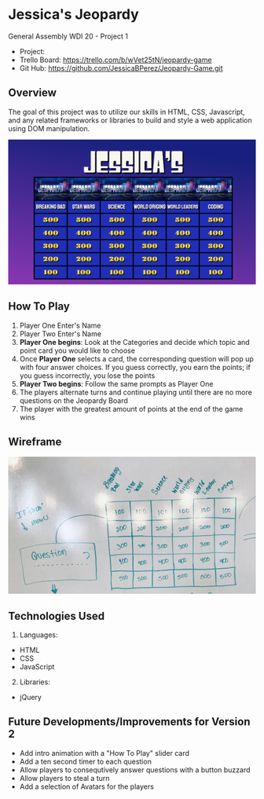 # Jessica's Jeopardy

General Assembly WDI 20 - Project 1

- Project:
- Trello Board: https://trello.com/b/wVet25tN/jeopardy-game
- Git Hub: https://github.com/JessicaBPerez/Jeopardy-Game.git

## Overview

The goal of this project was to utilize our skills in HTML, CSS, Javascript, and any related frameworks or libraries to build and style a web application using DOM manipulation.

<img src = "Main_Jeopardy_Picture.png" alt="Jessica's Jeopardy Main Picture"/>

## How To Play
1. Player One Enter's Name
2. Player Two Enter's Name
3. **Player One begins**: Look at the Categories and decide which topic and point card you would like to choose
4. Once **Player One** selects a card, the corresponding question will pop up with four answer choices. If you guess correctly, you earn the points; if you guess incorrectly, you lose the points
5. **Player Two begins**: Follow the same prompts as Player One
6. The players alternate turns and continue playing until there are no more questions on the Jeopardy Board
7. The player with the greatest amount of points at the end of the game wins

## Wireframe
<img src = "Jeopardy_Layout.jpg" alt="Jeopardy Wireframe"/>

## Technologies Used
1. Languages:
- HTML
- CSS
- JavaScript

2. Libraries:
- jQuery

## Future Developments/Improvements for Version 2
* Add intro animation with a "How To Play" slider card
* Add a ten second timer to each question
* Allow players to consequtively answer questions with a button buzzard
* Allow players to steal a turn
* Add a selection of Avatars for the players